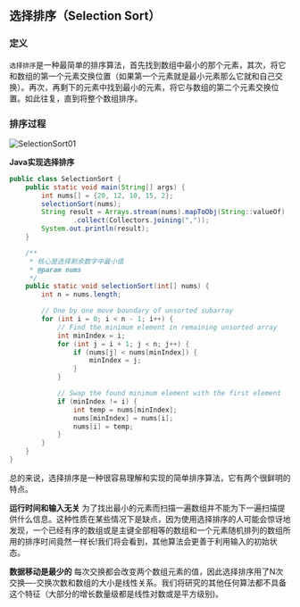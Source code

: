 ## 选择排序（Selection Sort）

### 定义
`选择排序`是一种最简单的排序算法，首先找到数组中最小的那个元素，其次，将它和数组的第一个元素交换位置（如果第一个元素就是最小元素那么它就和自己交换）。再次，再剩下的元素中找到最小的元素，将它与数组的第二个元素交换位置。如此往复，直到将整个数组排序。


### 排序过程

![SelectionSort01](http://img.xinzhuxiansheng.com/blogimgs/datastructure/SelectionSort01.png)


**Java实现选择排序**
```java
public class SelectionSort {
    public static void main(String[] args) {
        int nums[] = {20, 12, 10, 15, 2};
        selectionSort(nums);
        String result = Arrays.stream(nums).mapToObj(String::valueOf)
                .collect(Collectors.joining(","));
        System.out.println(result);
    }

    /**
     * 核心是选择剩余数字中最小值
     * @param nums
     */
    public static void selectionSort(int[] nums) {
        int n = nums.length;

        // One by one move boundary of unsorted subarray
        for (int i = 0; i < n - 1; i++) {
            // Find the minimum element in remaining unsorted array
            int minIndex = i;
            for (int j = i + 1; j < n; j++) {
                if (nums[j] < nums[minIndex]) {
                    minIndex = j;
                }
            }

            // Swap the found minimum element with the first element
            if (minIndex != i) {
                int temp = nums[minIndex];
                nums[minIndex] = nums[i];
                nums[i] = temp;
            }
        }
    }
}
```


总的来说，选择排序是一种很容易理解和实现的简单排序算法，它有两个很鲜明的特点。  

**运行时间和输入无关** 为了找出最小的元素而扫描一遍数组并不能为下一遍扫描提供什么信息。这种性质在某些情况下是缺点，因为使用选择排序的人可能会惊讶地发现，一个已经有序的数组或是主键全部相等的数组和一个元素随机排列的数组所用的排序时间竟然一样长!我们将会看到，其他算法会更善于利用输入的初始状态。    

**数据移动是最少的** 每次交换都会改变两个数组元素的值，因此选择排序用了N次交换—-交换次数和数组的大小是线性关系。我们将研究的其他任何算法都不具备这个特征（大部分的增长数量级都是线性对数或是平方级别)。    
